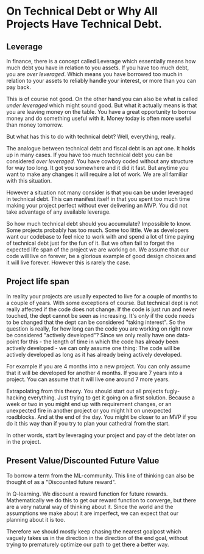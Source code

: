 # On Technical Debt or Why All Projects Have Technical Debt.

## Leverage

In finance, there is a concept called Leverage which essentially means how
much debt you have in relation to you assets. If you have too much debt, you
are _over leveraged_. Which means you have borrowed too much in relation to
your assets to reliably handle your interest, or more than you can pay back.

This is of course not good. On the other hand you can also be what is called
_under leveraged_ which might sound good. But what it actually means is that
you are leaving money on the table. You have a great opportunity to borrow
money and do something useful with it. Money today is often more useful than
money tomorrow.

But what has this to do with technical debt? Well, everything, really.

The analogue between technical debt and fiscal debt is an apt one. It holds up
in many cases. If you have too much technical debt you can be considered _over
leveraged_. You have cowboy coded without any structure for way too long. It
got you somewhere and it did it fast. But anytime you want to make any changes
it will require a lot of work. We are all familiar with this situation.

However a situation not many consider is that you can be under leveraged in
technical debt. This can manifest itself in that you spent too much time making
your project perfect without ever delivering an MVP. You did not take advantage
of any available leverage.

So how much technical debt should you accumulate? Impossible to know. Some
projects probably has too much. Some too little. We as developers want our
codebase to feel nice to work with and spend a lot of time paying of technical
debt just for the fun of it. But we often fail to forget the expected life span
of the project we are working on. We assume that our code will live on forever,
be a glorious example of good design choices and it will live forever. However
this is rarely the case.

## Project life span

In reality your projects are usually expected to live for a couple of months to
a couple of years. With some exceptions of course. But technical dept is not
really affected if the code does not change. If the code is just run and never
touched, the dept cannot be seen as increasing. It's only if the code needs to
be changed that the dept can be considered "taking interest". So the question
is really, for how long can the code you are working on right now be considered
"actively developed"? Since we only really have one data-point for this - the
length of time in which the code has already been actively developed - we can
only assume one thing: The code will be actively developed as long as it has
already being actively developed.

For example if you are 4 months into a new project. You can only assume that it
will be developed for another 4 months. If you are 7 years into a project. You
can assume that it will live one around 7 more years.

Extrapolating from this theory. You should start out all projects fugly-hacking
everything. Just trying to get it going on a first solution. Because a week or
two in you might end up with requirement changes, or an unexpected fire in
another project or you might hit on unexpected roadblocks. And at the end of
the day. You might be closer to an MVP if you do it this way than if you try to
plan your cathedral from the start.

In other words, start by leveraging your project and pay of the debt later on
in the project.

## Present Value/Discounted Future Value

<!-- ~~This line of thinking can be likened to the finance term "Present Value". In
which the current value of something is something....~~ -->

To borrow a term from the ML-community. This line of thinking can also be
thought of as a "Discounted future reward".

In Q-learning. We discount a reward function for future rewards. Mathematically
we do this to get our reward function to converge, but there are a very natural
way of thinking about it. Since the world and the assumptions we make about it
are imperfect, we can expect that our planning about it is too.

Therefore we should mostly keep chasing the nearest goalpost which vaguely
takes us in the direction in the direction of the end goal, without trying to
prematurely optimize our path to get there a better way.

<!-- ## Something something -->

